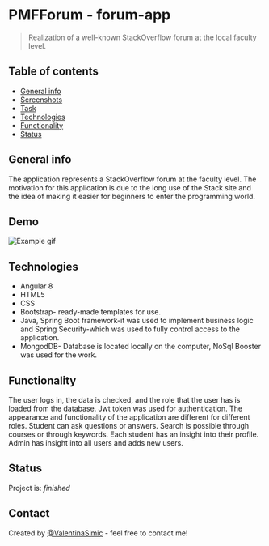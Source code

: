 # PMFForum - forum-app
> Realization of a well-known StackOverflow forum at the local faculty level.

## Table of contents
* [General info](#general-info)
* [Screenshots](#screenshots)
* [Task](#task)
* [Technologies](#technologies)
* [Functionality](#functionality)
* [Status](#status)



## General info
The application represents a StackOverflow forum at the faculty level.
The motivation for this application is due to the long use of the Stack site and the idea of making it easier for beginners to enter the programming world.

## Demo
![Example gif](./demo/PMFORUM.gif) 



## Technologies
* Angular 8
* HTML5
* CSS
* Bootstrap- ready-made templates for use.
* Java, Spring Boot framework-it was used to implement business logic and Spring Security-which was used to fully control       access to the application.
* MongodDB- Database is located locally on the computer, NoSql Booster was used for the work.


## Functionality
The user logs in, the data is checked, and the role that the user has is loaded from the database. Jwt token was used for authentication. The appearance and functionality of the application are different for different roles.
Student can ask questions or answers. Search is possible through courses or through keywords. Each student has an insight into their profile. Admin has insight into all users and adds new users.

## Status
Project is: _finished_


## Contact
Created by [@ValentinaSimic](https://github.com/ValentinaSimic) - feel free to contact me!



